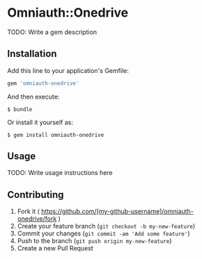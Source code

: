 # Omniauth::Onedrive

TODO: Write a gem description

## Installation

Add this line to your application's Gemfile:

```ruby
gem 'omniauth-onedrive'
```

And then execute:

    $ bundle

Or install it yourself as:

    $ gem install omniauth-onedrive

## Usage

TODO: Write usage instructions here

## Contributing

1. Fork it ( https://github.com/[my-github-username]/omniauth-onedrive/fork )
2. Create your feature branch (`git checkout -b my-new-feature`)
3. Commit your changes (`git commit -am 'Add some feature'`)
4. Push to the branch (`git push origin my-new-feature`)
5. Create a new Pull Request
